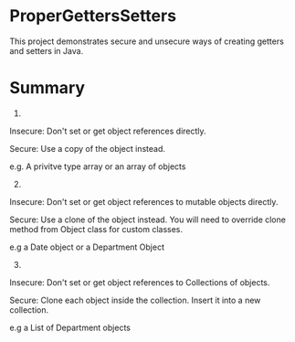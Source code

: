 # ProperGettersSetters
This project demonstrates secure and unsecure ways of creating getters and setters in Java.

# Summary
1. 
Insecure: Don't set or get object references directly. 

Secure: Use a copy of the object instead.

e.g. A privitve type array or an array of objects

2.
Insecure: Don't set or get object references to mutable objects directly. 

Secure: Use a clone of the object instead. You will need to override clone method from Object class for custom classes.

e.g a Date object or a Department Object

3.
Insecure: Don't set or get object references to Collections of objects. 

Secure: Clone each object inside the collection. Insert it into a new collection.

e.g a List of Department objects
